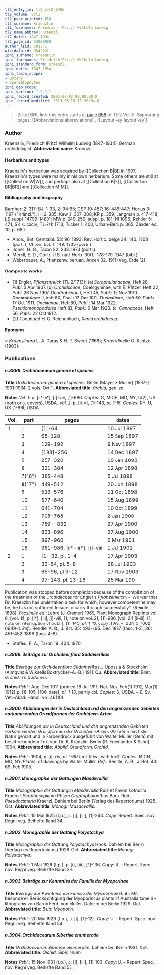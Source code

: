 ```yaml
---
tl2_entry_id: tl2_vol2_0766
tl2_volume: vol2
tl2_page_printed: 658
tl2_surname: Kraenzlin
tl2_forenames: Friedrich (Fritz) Wilhelm Ludwig
tl2_name_abbrev: Kraenzl.
tl2_dates: 1847-1934
tl2_page_id: 33068900
author_lsid: 5013-1
wikidata_id: Q542327
ipni_surname: Kraenzlin
ipni_forenames: Friedrich(Fritz) Wilhelm Ludwig
ipni_standard_form: Kraenzl.
ipni_dates: 1847-1934
ipni_taxon_scope: 
- Botany
- Spermatophytes
ipni_geo_scope: 
ipni_version: 1.2.1.1
ipni_record_created: 2003-07-02 00:00:00.0
ipni_record_modified: 2013-05-15 11:36:54.0
---
```



> [!cite] BHL link: this entry starts at [page 658](https://www.biodiversitylibrary.org/page/33068900) of TL-2 Vol. II.
> Supporting pages: [[Abbreviations|abbreviations]], [[Layout key|layout key]].

### Author

Kraenzlin, Friedrich (Fritz) Wilhelm Ludwig (1847-1934), German orchidologist. 
**Abbreviated name**: *Kraenzl.*

#### Herbarium and types

Kraenzlin's herbarium was acquired by [[Collection B|B]] in 1907. Kraenzlin's types were mainly in his own herbarium. Some others are still at [[Collection W|W]], and perhaps also at [[Collection K|K]], [[Collection BR|BR]] and [[Collection M|M]].

#### Bibliography and biography

Barnhart 2: 317; BJI 1: 33, 2: 94-95; CSP 10: 457; 16: 446-447; Hortus 3: 1197 ("Kränzl."); IH 2: 385; Kew 3: 307-308; KR p. 359; Langman p. 417-418; LS suppl. 14799-14801; MW p. 249-250, suppl. p. 181; NI 1096; Rehder 5: 471; SK 4: cxciv; TL-2/1: 1713; Tucker 1: 400; Urban-Berl. p. 365; Zander ed. 10, p. 680.
- Anon., Bot. Centralbl. 53: 96. 1893; Rev. Hortic. belge 34: 140. 1908 (portr.); Chron. bot. 1: 149. 1935 (portr.).
- Jones, H. G., Taxon 22: 233. 1973 (portr.).
- Merrill, E. D., Contr. U.S. natl. Herb. 30(1): 178-179. 1947 (bibl.).
- Weberbauer, A., Pflanzenw. peruan. Anden 32. 1911 (Veg. Erde 12).

#### Composite works

- (1) Engler, *Pflanzenreich* (TL-2/1713):
(a) *Scrophulariaceae*, Heft 28, *Publ*. 5 Apr 1907.
(b) *Orchidaceae*, Coelogyninae, with E. Pfitzer, Heft 32, *Publ*. 26 Nov 1907. *Dendrobünae* I, Heft 45, *Publ*.: 15 Nov 1910.
*Dendrobünae* II, heft 50, *Publ*.: 17 Oct 1911.
*Thelasünae*, Heft 50, *Publ*.: 17 Oct 1911.
*Oncidünae*, Heft 80, *Publ*.: 14 Mar 1922.
*Pseudomonopodiales* Heft 83, *Publ*.: 6 Mar 1923.
(c) *Cannaceae*, Heft 56, *Publ*.: 22 Oct 1912.
- (2) Continued H. G. Reichenbach, *Xenia orchidacea*.

#### Eponymy

× *Kraenzlinara* L. A. Garay & H. R. Sweet (1966); *Kraenzlinella* O. Kuntze (1903).

### Publications

##### n.3898. Orchidacearum genera et species

**Title**
*Orchidacearum genera et species*. Berlin (Mayer & Müller) \[1897-\] 1901-1904, 2 vols. Oct.†.
**Abbreviated title**: *Orchid, gen. sp.*

**Notes**
*Vol. 1*: p. \[ii\*-v\*\], \[i\]-viii, \[1\]-986. *Copies*: G, MICH, MO, NY, U(2), US (both orig. covers), USDA.
*Vol. 2*: p. \[ii-v\], \[1\]-143, *pl. 1-16. Copies*: NY, U, US (1-96), USDA.

|Vol.	|part	|pages	|dates|
|---	|---	|---	|---	|
|1	|1	|\[1\]-64	|10 Jul 1897
|	|2	|65-128	|15 Sep 1897
|	|3	|129-192	|9 Nov 1897|
|	|4	|\[193\]-256	|14 Dec 1897|
|	|5	|257-320	|19 Jan 1898|
|	|6	|321-384	|12 Apr 1898|
|	|7("8")	|385-448	|5 Jul 1898|
|	|8("7")	|449-512	|20 Jun 1898|
|	|9	|513-576	|11 Oct 1898|
|	|10	|577-640	|15 Aug 1899|
|	|11	|641-704	|10 Oct 1899|
|	|12	|705-768	|2 Jan 1900|
|	|13	|769--832	|27 Apr 1900|
|	|14	|833-896	|27 Aug 1900|
|	|15	|897-960	|6 Mar 1901|
|	|16	|961-986, \[ii\*-iii\*\], \[i\]-viii	|1 Jul 1901|
|2	|1	|\[1\]-32, pl. 1-4	|17 Apr 1903|
|	|2	|33-64, pl. 5-8	|28 Jul 1903|
|	|3	|65-96, pl 9-12	|17 Nov 1903|
|	|4	|97-143. pl. 13-16	|25 Mar 190|

Publication was stopped before completion because of the compilation of the treatment of the Orchidaceae for Engler's *Pflanzenreich*. –"We fear that Dr. Kraenzlin has undertaken a task for which, however competent he may be, he has not sufficient leisure to carry through successfully". (Rendle 1898).
*Facsimile ed*.: Lehre (J. Cramer) 1969, Plant Monograph Reprints vol. 6, \[vol. 1:\], p. \[i\*\], \[iii\], \[i\]-viii, \[1, note on vol. 2\], \[1\]-986, \[vol. 2:\] \[ii-iii\], \[1, note on interruption of publ.\], \[1\]-143, *pl. 1-16. copy*: FAS. – ISBN 3-7682-0649-1.
*Ref*.: Rendle, A. B., J. Bot. 35: 493-495. Dec 1897 (fasc. 1-3), 36: 451-452. 1898 (fasc. 4-8).
- Stafleu, F. A., Taxon 19: 434. 1970.

##### n.3899. Beiträge zur Orchideenflora Südamerikas

**Title**
*Beiträge zur Orchideenflora Südamerikas*... Uppsala & Stockholm (Almqvist & Wiksells Boktryckeri-A.-B.) 1911. Qu.
**Abbreviated title**: *Beitr. Orchid.-Fl. Südamer.*

**Notes**
*Publ*.: Aug-Dec 1911 (printed 18 Jul 1911; Nat. Nov. Feb(1) 1912, Mar(1) 1912),p. \[1\]-105, \[106, date\], *pl. 1-13*, partly col. *Copies*: G, USDA. – K. Sv. Vet.-Akad. Handl. vol. 46(10).

##### n.3900. Abbildungen der in Deutschland und den angrenzenden Gebieten vorkommenden Grundformen der Orchideen-Arten

**Title**
*Abbildungen der in Deutschland und den angrenzenden Gebieten vorkommenden Grundformen der Orchideen-Arten*. 60 Tafeln nach der Natur gemalt und in Farbendruck ausgeführt von Walter Müller (Gera) mit beschreibendem Text von Dr. K. Kränzlin. Berlin (R. Friedländer & Sohn) 1904.
**Abbreviated title**: *Abbild. Grundform. Orchid.*

**Notes**
*Publ*.: 1904, p. \[i\]-xiv, *pl. 1-60* (col. liths., with text). *Copies*: MICH, MO, NY.
*Plates*: of drawings by Walter Müller.
*Ref*.: Rendle, A. B., J. Bot. 43: 69. Feb 1905.

##### n.3901. Monographie der Gattungen Masdevallia

**Title**
*Monographie der Gattungen Masdevallia* Ruiz et Pavon *Lothania* Kraenzl. *Scaphosepalum* Pfitzer *Cryptophoranthus* Barb. Rodr. *Pseudoctmeria* Kraenzl. Dahlem bei Berlin (Verlag des Repertoriums) 1925. Oct.
**Abbreviated title**: *Monogr. Masdevallia*.

**Notes**
*Publ*.: 15 Mai 1925 (t.p.), p. \[i\], \[iii\], \[1\]-240. *Copy*: Repert. Spec. nov. Regni veg. Beihefte Band 34.

##### n.3902. Monographie der Gattung Polystachya

**Title**
*Monographie der Gattung Polystachya* Hook. Dahlem bei Berlin (Verlag des Repertoriums) 1926. Oct.
**Abbreviated title**: *Monogr. Polystachya*.

**Notes**
*Publ*.: 1 Mai 1926 (t.p.), p. \[i\], \[iii\], \[1\]-136. *Copy*: U. – Repert. Spec. nov. Regni veg. Beihefte Band 39.

##### n.3903. Beiträge zur Kenntniss der Familie der Myoporinae

**Title**
*Beiträge zur Kenntniss der Familie der Myoporinae* R. Br. Mit besonderer Berücksichtigung der Myoporinous plants of Australia tome ii – lithograms von Baron Ferd. von Müller. Dahlem bei Berlin 1929. Oct.
**Abbreviated title**: *Beitr. Myoporin.*

**Notes**
*Publ*.: 20 Mai 1929 (t.p.), p. \[i\], \[1\]-129. *Copy*: U. – Repert. Spec. nov. Regni veg. Beihefte Band 54.

##### n.3904. Orchidacearum Siberiae enumeratio

**Title**
*Orchidacearum Siberiae enumeratio*. Dahlem bei Berlin 1931. Oct.
**Abbreviated title**: *Orchid. Sibir. enum.*

**Notes**
*Publ*.: 15 Nov 1931 (t.p.), p. \[i\], \[iii\], \[1\]-103. *Copy*: U. – Repert. Spec. nov. Regni veg. Beihefte Band 55.

